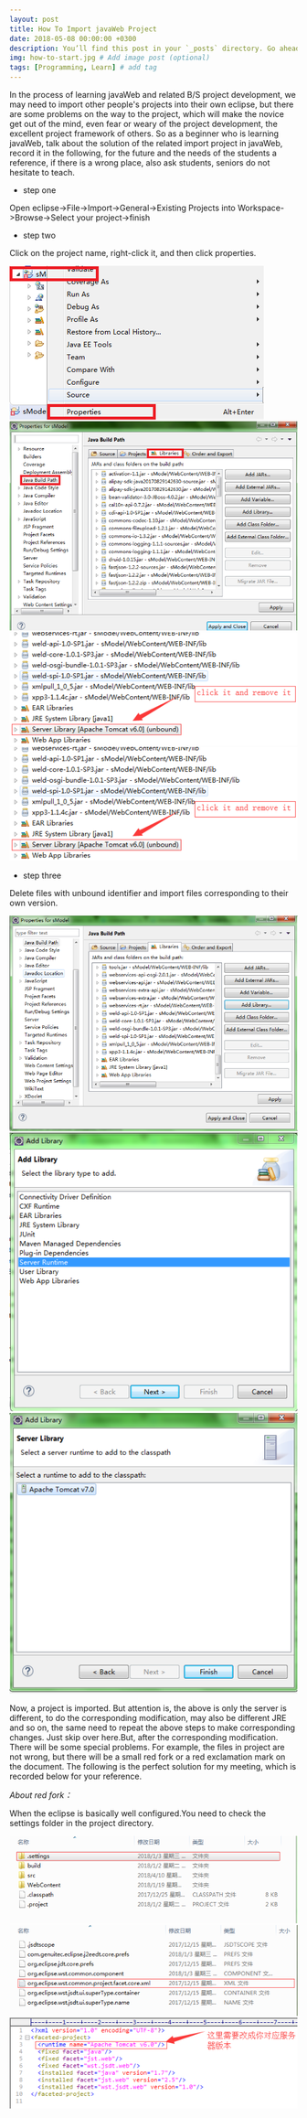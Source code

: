 ```yaml
---
layout: post
title: How To Import javaWeb Project
date: 2018-05-08 00:00:00 +0300
description: You’ll find this post in your `_posts` directory. Go ahead and edit it and re-build the site to see your changes. # Add post description (optional)
img: how-to-start.jpg # Add image post (optional)
tags: [Programming, Learn] # add tag
---
```

In the process of learning javaWeb and related B/S project development, we may need to import other people's projects into their own eclipse, but there are some problems on the way to the project, which will make the novice get out of the mind, even fear or weary of the project development, the excellent project framework of others. So as a beginner who is learning javaWeb, talk about the solution of the related import project in javaWeb, record it in the following, for the future and the needs of the students a reference, if there is a wrong place, also ask students, seniors do not hesitate to teach.

* step one

Open eclipse->File->Import->General->Existing Projects into Workspace->Browse->Select your project->finish
* step two

Click on the project name, right-click it, and then click properties.

![first](/assets/img/180508/first.PNG)
![second](/assets/img/180508/second.PNG)
![third](/assets/img/180508/thrid.png)
![fourth](/assets/img/180508/thrid.PNG)

* step three

Delete files with unbound identifier and import files corresponding to their own version.

![fiveth](/assets/img/180508/fiveth.PNG)
![sixth](/assets/img/180508/sixth.PNG)
![seventh](/assets/img/180508/seventh.PNG)

Now, a project is imported. But attention is, the above is only the server is different, to do the corresponding modification, may also be different JRE and so on, the same need to repeat the above steps to make corresponding changes. Just skip over here.But, after the corresponding modification. There will be some special problems. For example, the files in project are not wrong, but there will be a small red fork or a red exclamation mark on the document. The following is the perfect solution for my meeting, which is recorded below for your reference.

*About red fork：*

When the eclipse is basically well configured.You need to check the settings folder in the project directory.

![eighth](/assets/img/180508/eighth.png)
![ninth](/assets/img/180508/ninth.png)
![tenth](/assets/img/180508/tenth.png)

